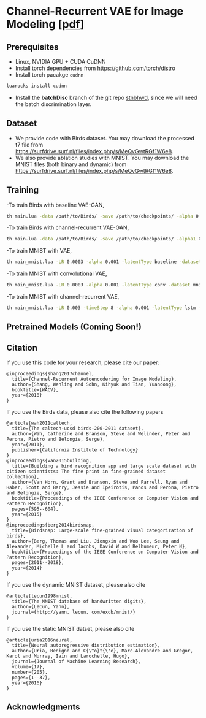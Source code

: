 # Channel-Recurrent VAE for Image Modeling [[pdf](https://arxiv.org/pdf/1706.03729.pdf)]
## Prerequisites
  - Linux, NVIDIA GPU + CUDA CuDNN 
  - Install torch dependencies from https://github.com/torch/distro
  - Install torch pacakge `cudnn`
```bash
luarocks install cudnn
```
  - Install the **batchDisc** branch of the git repo [stnbhwd](https://github.com/qassemoquab/stnbhwd/tree/batchDisc), since we will need the batch discrimination layer. 

## Dataset
  - We provide code with Birds dataset. You may download the processed t7 file from https://surfdrive.surf.nl/files/index.php/s/MeQvGwtRGf1W6e8.
  - We also provide ablation studies with MNIST. You may download the MNIST files (both binary and dynamic) from https://surfdrive.surf.nl/files/index.php/s/MeQvGwtRGf1W6e8.

## Training 
  -To train Birds with baseline VAE-GAN, 
```bash
th main.lua -data /path/to/Birds/ -save /path/to/checkpoints/ -alpha 0.0002 -beta 0.05 -LR 0.0003 -eps 1e-6 -mom 0.9 -step 60 -manualSeed 1196
``` 
  -To train Birds with channel-recurrent VAE-GAN,
```bash
th main.lua -data /path/to/Birds/ -save /path/to/checkpoints/ -alpha1 0.0003 -alpha2 0.0002 -beta 0.0125 -LR 0.0003 -kappa 0.02 -latentType lstm -eps 1e-6 -mom 0.9 -step 60 -manualSeed 96
```
  -To train MNIST with VAE, 
```bash
th main_mnist.lua -LR 0.0003 -alpha 0.001 -latentType baseline -dataset mnist_28x28 -baseChannels 32 -nEpochs 200 -eps 1e-5 -mom 0.1 -step 50 -save /path/to/save/ -dynamicMNIST /path/to/dynamics/mnist/ -binaryMNIST /path/to/binary/mnist/
```
  -To train MNIST with convolutional VAE, 
```bash
th main_mnist.lua -LR 0.0003 -alpha 0.001 -latentType conv -dataset mnist_28x28 -baseChannels 32 -nEpochs 200 -eps 1e-5 -mom 0.1 -step 50 -save /path/to/save/ -dynamicMNIST /path/to/dynamics/mnist/ -binaryMNIST /path/to/binary/mnist/
```
  -To train MNIST with channel-recurrent VAE,
```bash
th main_mnist.lua -LR 0.003 -timeStep 8 -alpha 0.001 -latentType lstm -dataset mnist_28x28 -baseChannels 32 -nEpochs 200 -eps 1e-5 -mom 0.1 -step 50 -save /path/to/save/ -dynamicMNIST /path/to/dynamics/mnist/ -binaryMNIST /path/to/binayr/mnist/
```

## Pretrained Models (Coming Soon!)


## Citation
If you use this code for your research, please cite our paper:
```
@inproceedings{shang2017channel,
  title={Channel-Recurrent Autoencodering for Image Modeling},
  author={Shang, Wenling and Sohn, Kihyuk and Tian, Yuandong},
  booktitle={WACV},
  year={2018}
}
```
If you use the Birds data, please also cite the following papers
```
@article{wah2011caltech,
  title={The caltech-ucsd birds-200-2011 dataset},
  author={Wah, Catherine and Branson, Steve and Welinder, Peter and Perona, Pietro and Belongie, Serge},
  year={2011},
  publisher={California Institute of Technology}
}
@inproceedings{van2015building,
  title={Building a bird recognition app and large scale dataset with citizen scientists: The fine print in fine-grained dataset collection},
  author={Van Horn, Grant and Branson, Steve and Farrell, Ryan and Haber, Scott and Barry, Jessie and Ipeirotis, Panos and Perona, Pietro and Belongie, Serge},
  booktitle={Proceedings of the IEEE Conference on Computer Vision and Pattern Recognition},
  pages={595--604},
  year={2015}
}
@inproceedings{berg2014birdsnap,
  title={Birdsnap: Large-scale fine-grained visual categorization of birds},
  author={Berg, Thomas and Liu, Jiongxin and Woo Lee, Seung and Alexander, Michelle L and Jacobs, David W and Belhumeur, Peter N},
  booktitle={Proceedings of the IEEE Conference on Computer Vision and Pattern Recognition},
  pages={2011--2018},
  year={2014}
}
```
If you use the dynamic MNIST dataset, please also cite
```
@article{lecun1998mnist,
  title={The MNIST database of handwritten digits},
  author={LeCun, Yann},
  journal={http://yann. lecun. com/exdb/mnist/}
}
```
If you use the static MNIST datset, please also cite
```
@article{uria2016neural,
  title={Neural autoregressive distribution estimation},
  author={Uria, Benigno and C{\^o}t{\'e}, Marc-Alexandre and Gregor, Karol and Murray, Iain and Larochelle, Hugo},
  journal={Journal of Machine Learning Research},
  volume={17},
  number={205},
  pages={1--37},
  year={2016}
}
```

## Acknowledgments

